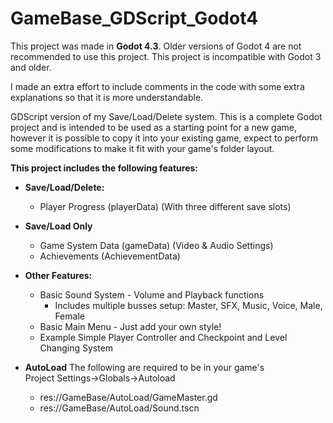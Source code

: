 
# GameBase_GDScript_Godot4

This project was made in **Godot 4.3**. Older versions of Godot 4 are not recommended to use this project. This project is incompatible with Godot 3 and older.  

I made an extra effort to include comments in the code with some extra explanations so that it is more understandable.  

GDScript version of my Save/Load/Delete system. This is a complete Godot project and is intended to be used as a starting point for a new game, however it is possible to copy it into your existing game, expect to perform some modifications to make it fit with your game's folder layout.  

**This project includes the following features:**
* **Save/Load/Delete:**
	* Player Progress (playerData) (With three different save slots)

* **Save/Load Only**
 	* Game System Data (gameData) (Video & Audio Settings)
	* Achievements (AchievementData)

* **Other Features:**
	* Basic Sound System - Volume and Playback functions
		* Includes multiple busses setup: Master, SFX, Music, Voice, Male, Female
	* Basic Main Menu - Just add your own style!
	* Example Simple Player Controller and Checkpoint and Level Changing System

* **AutoLoad**
The following are required to be in your game's  
Project Settings->Globals->Autoload
	* res://GameBase/AutoLoad/GameMaster.gd
	* res://GameBase/AutoLoad/Sound.tscn
